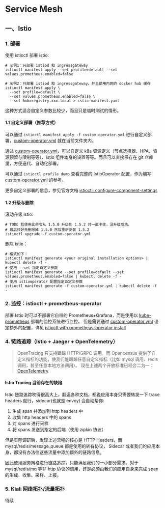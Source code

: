# Service Mesh

## 一、Istio

### 1. 部署

使用 istioctl 部署 istio:
```shell
# 示例1：只部署 istiod 和 ingressgateway
istioctl manifest apply --set profile=default --set values.prometheus.enabled=false 

# 示例2：只部署 istiod 和 ingressgateway，并且使用内网的 docker hub 缓存
istioctl manifest apply \
  --set profile=default \
  --set values.prometheus.enabled=false \
  --set hub=registry.xxx.local > istio-manifest.yaml
```

这种方式适合自定义参数比较少，而且只是临时测试的情形。

#### 1.1 自定义部署（推荐方式）

可以通过 `istioctl manifest apply -f custom-operator.yml` 进行自定义部署，[custom-operator.yml](./custom-operator.yml) 就在当前文件夹内。

通过 [custom-operator.yml](./custom-operator.yml)，可以自定义 k8s 资源定义（节点选择器、HPA、资源预留与限制等等）、istio 组件本身的设置等等。而且可以直接保存在 git 仓库里，方便迭代、自动化部署。

可以通过 `istioctl profile dump` 查看完整的 IstioOperator 配置，作为编写 [custom-operator.yml](./custom-operator.yml) 的参考。

更多自定义部署的信息，参见官方文档 [istioctl: configure-component-settings](https://istio.io/docs/setup/install/istioctl/#configure-component-settings)


#### 1.2 升级与删除

滚动升级 istio:

```shell
# TODO 我使用此命令从 1.5.0 升级到 1.5.2 时一直卡住，没升级成功。
# 最后只好先删除掉 1.5.0 然后重新安装 1.5.2
istioctl upgrade -f custom-operator.yml
```

删除 istio：

```shell
# 格式如下：
istioctl manifest generate <your original installation options> | kubectl delete -f -
# 使用 --set 指定自定义参数
istioctl manifest generate --set profile=default --set values.prometheus.enabled=false | kubectl delete -f -
# 使用 istiooperator 配置指定自定义参数
istioctl manifest generate -f custom-operator.yml | kubectl delete -f -
```

### 2. 监控：istioctl + prometheus-operator

部署 Istio 时可以不部署它自带的 Prometheus+Grafana，而是使用以 [kube-prometheus](https://github.com/coreos/kube-prometheus) 部署的监控系统进行监控。
但是需要通过 [custom-operator.yml](./custom-operator.yml) 设定额外的配置，详见 [istioctl with prometheus-operator install](https://github.com/istio/istio/issues/21187#issuecomment-610744178)


### 4. 链路追踪（Istio + Jaeger + OpenTelemetry）

>OpenTracing 只支持跟踪 HTTP/GRPC 调用，而 Opencensus 提供了自定义指标的功能，使我们能跟踪任意自定义指标（比如 mysql 调用、redis 调用，甚至任意本地方法调用）。
现在上述两个开放标准已经合二为一：[OpenTelemetry](https://github.com/open-telemetry).

#### Istio Tracing 当前存在的缺陷

Istio 链路追踪吹得很高大上，翻遍各种文档，都说应用本身只需要转发一下 trace headers 就行，sidecar(也就是 envoy) 会自动帮你:

1. 生成 span 并添加到 http headers 中
2. 收集 http headers 中的 spans
3. 对 spans 进行采样
4. 将 spans 发送到指定的后端（使用 zipkin 协议）

但是实际调研后，发现上述流程的核心是 HTTP Headers，而 mysql/redis/message_queue 都是使用的转有协议，
Sidecar 或者我们的应用本身，都没有办法往这些流量中添加额外的链路信息。

因此使用服务网格进行链路追踪，只能满足我们的一小部分需求。对于 mysql/redis/mq 等非 http 协议的调用，还是必须由我们的应用自身来完成 span 的生成、收集、采样、上报。


### 5. Kiali 网络拓扑/流量拓扑

待续
